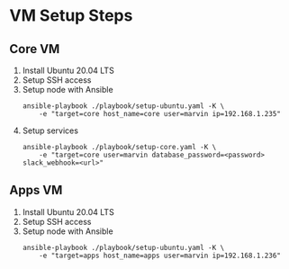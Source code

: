 # VM Setup Steps

## Core VM
1. Install Ubuntu 20.04 LTS
2. Setup SSH access
3. Setup node with Ansible
    ```
    ansible-playbook ./playbook/setup-ubuntu.yaml -K \
        -e "target=core host_name=core user=marvin ip=192.168.1.235"
    ```
4. Setup services
    ```
    ansible-playbook ./playbook/setup-core.yaml -K \
        -e "target=core user=marvin database_password=<password> slack_webhook=<url>"
    ```

## Apps VM
1. Install Ubuntu 20.04 LTS
2. Setup SSH access
3. Setup node with Ansible
    ```
    ansible-playbook ./playbook/setup-ubuntu.yaml -K \
        -e "target=apps host_name=apps user=marvin ip=192.168.1.236"
    ```
